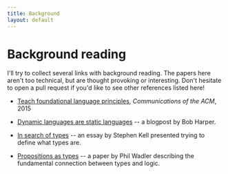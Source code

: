 ```yaml
---
title: Background
layout: default
---
```


# Background reading

I'll try to collect several links with background reading. The papers
here aren't too technical, but are thought provoking or
interesting. Don't hesitate to open a pull request if you'd like to
see other references listed here!

* [Teach foundational language principles](doc/ball-zorn.pdf),
  *Communications of the ACM*, 2015

* [Dynamic languages are static languages](https://existentialtype.wordpress.com/2011/03/19/dynamic-languages-are-static-languages/)
  -- a blogpost by Bob Harper.
  
* [In search of types](http://www.cl.cam.ac.uk/~srk31/research/papers/kell14in-author-version.pdf)
  -- an essay by Stephen Kell presented trying to define what types
  are.

* [Propositions as types](http://homepages.inf.ed.ac.uk/wadler/papers/propositions-as-types/propositions-as-types.pdf)
  -- a paper by Phil Wadler describing the fundamental connection
  between types and logic.
  
  
